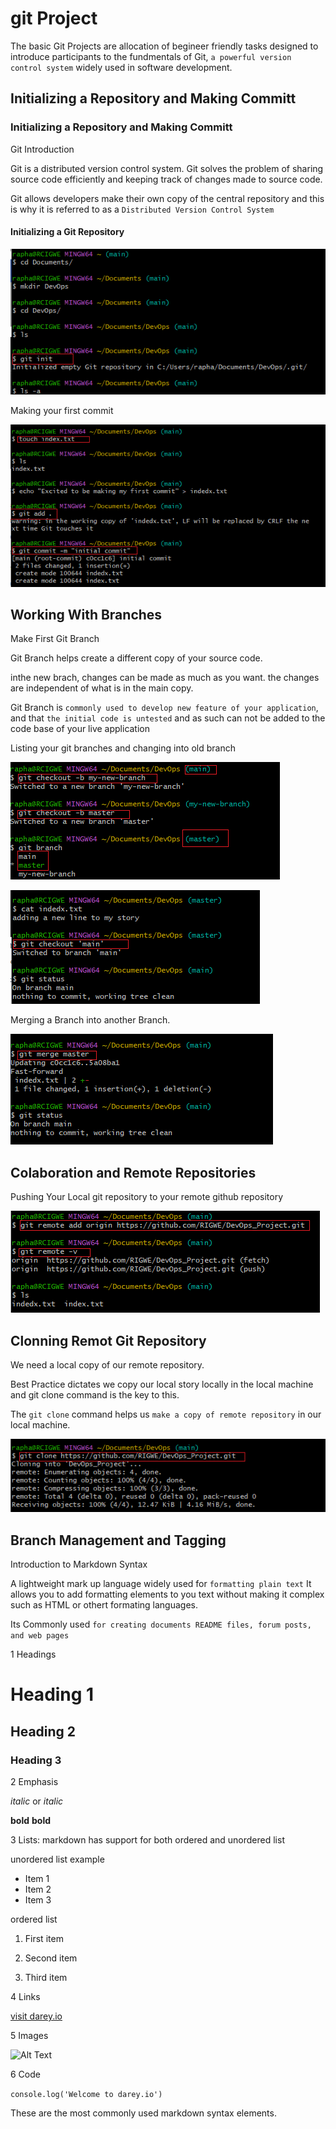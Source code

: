 # git Project
The basic Git Projects are allocation of begineer friendly tasks designed to introduce participants to the fundmentals of Git, `a powerful version control system` widely used in software development.


## Initializing a Repository and Making Committ


### Initializing a Repository and Making Committ

Git Introduction

Git is a distributed version control system. Git solves the problem of sharing source code efficiently and keeping track of changes made to source code.

Git allows developers make their own copy of the central repository and this is why it is referred to as a `Distributed Version Control System`

#### Initializing a Git Repository

![01.gitinit](./img/01.gitinit.png)

Making your first commit

![02.gitcommit](./img/02.gitcommit.png)

## Working With Branches

Make First Git Branch

Git Branch helps create a different copy of your source code. 

inthe new brach, changes can be made as much as you want. the changes are independent of what is in the main copy.

Git Branch is `commonly used to develop new feature of your application`, and that `the initial code is untested` and as such can not be added to the code base of your live application

Listing your git branches and changing into old branch

![03.gitbranch](./img/03.gitbranch.png)


![04.1gitbranch](./img/04.1gitbranch.png)


Merging a Branch into another Branch.


![05.gitmerge](./img/05.gitmerge.png)

## Colaboration and Remote Repositories

Pushing Your Local git repository to your remote github repository

![06.git add](./img/06.git-add.png)

## Clonning Remot Git Repository

We need a local copy of our remote repository.

Best Practice dictates we copy our local story locally in the local machine  and git clone command is the key to this.

The `git clone` command helps us `make a copy of remote repository` in our local machine.

![07.gitclone](./img/07.gitclone.png)

## Branch Management and Tagging

Introduction to Markdown Syntax

A lightweight mark up language widely used for `formatting plain text`
It allows you to add formatting elements to you text without making it complex such as HTML or othert formating languages.

Its Commonly used `for creating documents README files, forum posts, and web pages`

1 Headings

# Heading 1

## Heading 2

### Heading 3 

2 Emphasis

*italic* or _italic_

**bold** __bold__

3 Lists: markdown has support for both ordered and unordered list

unordered list example

 - Item 1 
- Item 2
- Item 3

ordered list 

 1. First item

2. Second item 

3. Third item

4 Links

[visit darey.io](https://www.darey.io)

5 Images 

![Alt Text](https://example.com/image.jpg)

6 Code

`console.log('Welcome to darey.io')`

These are the most commonly used markdown syntax elements.








